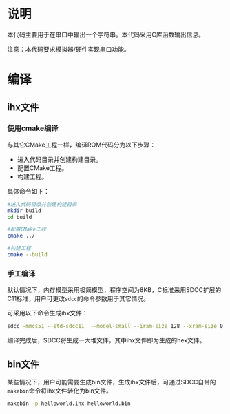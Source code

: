 # 说明

本代码主要用于在串口中输出一个字符串。本代码采用C库函数输出信息。

注意：本代码要求模拟器/硬件实现串口功能。

# 编译

## ihx文件

### 使用cmake编译

与其它CMake工程一样，编译ROM代码分为以下步骤：

- 进入代码目录并创建构建目录。
- 配置CMake工程。
- 构建工程。

具体命令如下：

```bash
#进入代码目录并创建构建目录
mkdir build
cd build

#配置CMake工程
cmake ../

#构建工程
cmake --build .
```

### 手工编译

默认情况下，内存模型采用极简模型，程序空间为8KB，C标准采用SDCC扩展的C11标准，用户可更改`sdcc`的命令参数用于其它情况。

可采用以下命令生成ihx文件：

```bash
sdcc -mmcs51 --std-sdcc11  --model-small --iram-size 128 --xram-size 0 --code-size 8192   helloworld.c
```

编译完成后，SDCC将生成一大堆文件，其中ihx文件即为生成的hex文件。

## bin文件

某些情况下，用户可能需要生成bin文件，生成ihx文件后，可通过SDCC自带的`makebin`命令将ihx文件转化为bin文件。

```bash
makebin -p helloworld.ihx helloworld.bin
```

